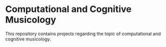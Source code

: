 # Computational and Cognitive Musicology
This repository contains projects regarding the topic of computational and cognitive musicology.
